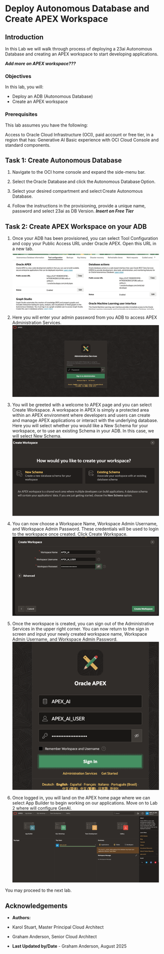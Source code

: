 # Deploy Autonomous Database and Create APEX Workspace

## Introduction

In this Lab we will walk through process of deploying a 23ai Autonomous Database and creating an APEX workspace to start developing applications.

***Add more on APEX workspace???***

### Objectives

In this lab, you will:
* Deploy an ADB (Autonomous Database)
* Create an APEX workspace

### Prerequisites

This lab assumes you have the following:

Access to Oracle Cloud Infrastructure (OCI), paid account or free tier, in a region that has:
Generative AI
Basic experience with OCI Cloud Console and standard components.

## Task 1: Create Autonomous Database

1. Navigate to the OCI home console and expand the side-menu bar. 

2. Select the Oracle Database and click the Autonomous Database Option. 

3. Select your desired compartment and select Create Autonomous Database.  

4. Follow the instructions in the provisioning, provide a unique name, password and select 23ai as DB Version. ***Insert on Free Tier*** 

## Task 2: Create APEX Workspace on your ADB

1. Once your ADB has been provisioned, you can select Tool Configuration and copy your Public Access URL under Oracle APEX. Open this URL in a new tab. 
    ![ADB Tool COnfiguration](./images/adbToolConfiguration.png  "")

2. Here you will enter your admin password from you ADB to access APEX Administration Services.
    ![Workspace Login](./images/workspaceLogin.png  "")

3. You will be greeted with a welcome to APEX page and you can select Create Workspace. A workspace in APEX is simply a protected area within an APEX environment where developers and users can create and manage APEX applications or interact with the underlying database. Here you will select whether you would like a New Schema for your workspace, or to use an existing Schema in your ADB. In this case, we will select New Schema.
    ![Workspace Creation](./images/workspaceCreation.png  "")

4. You can now choose a Workspace Name, Workspace Admin Username, and Workspace Admin Password. These credentials will be used to login to the workspace once created. Click Create Workspace.
    ![Workspace Credentials](./images/workspaceCredentials.png  "")

5. Once the workspace is created, you can sign out of the Administrative Services in the upper right corner. You can now return to the sign in screen and input your newly created workspace name, Workspace Admin Username, and Workspace Admin Password.
    ![Workspace First Login](./images/workspaceFirstLogin.png  "")

6. Once logged in, you will land on the APEX home page where we can select App Builder to begin working on our applications. Move on to Lab 2 where will configure GenAI.
    ![APEX Home Page](./images/apexHomePage.png  "")

You may proceed to the next lab.

## Acknowledgements

* **Authors:**
* Karol Stuart, Master Principal Cloud Architect 
* Graham Anderson, Senior Cloud Architect 

* **Last Updated by/Date** - Graham Anderson, August 2025